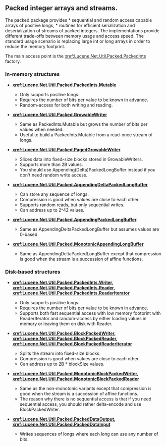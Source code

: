 ﻿<!--
 Licensed to the Apache Software Foundation (ASF) under one or more
 contributor license agreements.  See the NOTICE file distributed with
 this work for additional information regarding copyright ownership.
 The ASF licenses this file to You under the Apache License, Version 2.0
 (the "License"); you may not use this file except in compliance with
 the License.  You may obtain a copy of the License at

     http://www.apache.org/licenses/LICENSE-2.0

 Unless required by applicable law or agreed to in writing, software
 distributed under the License is distributed on an "AS IS" BASIS,
 WITHOUT WARRANTIES OR CONDITIONS OF ANY KIND, either express or implied.
 See the License for the specific language governing permissions and
 limitations under the License.
-->

## Packed integer arrays and streams.

 The packed package provides * sequential and random access capable arrays of positive longs, * routines for efficient serialization and deserialization of streams of packed integers. The implementations provide different trade-offs between memory usage and access speed. The standard usage scenario is replacing large int or long arrays in order to reduce the memory footprint. 

 The main access point is the <xref:Lucene.Net.Util.Packed.PackedInts> factory. 

### In-memory structures

*   __<xref:Lucene.Net.Util.Packed.PackedInts.Mutable>__

    *   Only supports positive longs.
    *   Requires the number of bits per value to be known in advance.
    *   Random-access for both writing and reading.
*   __<xref:Lucene.Net.Util.Packed.GrowableWriter>__

    *   Same as PackedInts.Mutable but grows the number of bits per values when needed.
    *   Useful to build a PackedInts.Mutable from a read-once stream of longs.
*   __<xref:Lucene.Net.Util.Packed.PagedGrowableWriter>__

    *   Slices data into fixed-size blocks stored in GrowableWriters.
    *   Supports more than 2B values.
    *   You should use Appending(Delta)PackedLongBuffer instead if you don't need random write access.
*   __<xref:Lucene.Net.Util.Packed.AppendingDeltaPackedLongBuffer>__

    *   Can store any sequence of longs.
    *   Compression is good when values are close to each other.
    *   Supports random reads, but only sequential writes.
    *   Can address up to 2^42 values.
*   __<xref:Lucene.Net.Util.Packed.AppendingPackedLongBuffer>__

    *   Same as AppendingDeltaPackedLongBuffer but assumes values are 0-based.
*   __<xref:Lucene.Net.Util.Packed.MonotonicAppendingLongBuffer>__

    *   Same as AppendingDeltaPackedLongBuffer except that compression is good when the stream is a succession of affine functions.

### Disk-based structures

*   __<xref:Lucene.Net.Util.Packed.PackedInts.Writer>, <xref:Lucene.Net.Util.Packed.PackedInts.Reader>, <xref:Lucene.Net.Util.Packed.PackedInts.ReaderIterator>__

    *   Only supports positive longs.
    *   Requires the number of bits per value to be known in advance.
    *   Supports both fast sequential access with low memory footprint with ReaderIterator and random-access by either loading values in memory or leaving them on disk with Reader.
*   __<xref:Lucene.Net.Util.Packed.BlockPackedWriter>, <xref:Lucene.Net.Util.Packed.BlockPackedReader>, <xref:Lucene.Net.Util.Packed.BlockPackedReaderIterator>__

    *   Splits the stream into fixed-size blocks.
    *   Compression is good when values are close to each other.
    *   Can address up to 2B * blockSize values.
*   __<xref:Lucene.Net.Util.Packed.MonotonicBlockPackedWriter>, <xref:Lucene.Net.Util.Packed.MonotonicBlockPackedReader>__

    *   Same as the non-monotonic variants except that compression is good when the stream is a succession of affine functions.
    *   The reason why there is no sequential access is that if you need sequential access, you should rather delta-encode and use BlockPackedWriter.
*   __<xref:Lucene.Net.Util.Packed.PackedDataOutput>, <xref:Lucene.Net.Util.Packed.PackedDataInput>__

    *   Writes sequences of longs where each long can use any number of bits.